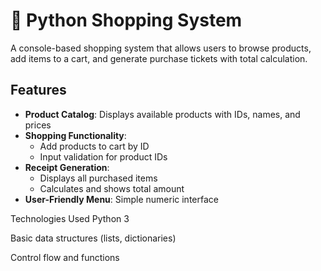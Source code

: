 
# 🛒 Python Shopping System

A console-based shopping system that allows users to browse products, add items to a cart, and generate purchase tickets with total calculation.

## Features

- **Product Catalog**: Displays available products with IDs, names, and prices
- **Shopping Functionality**: 
  - Add products to cart by ID
  - Input validation for product IDs
- **Receipt Generation**:
  - Displays all purchased items
  - Calculates and shows total amount
- **User-Friendly Menu**: Simple numeric interface



Technologies Used
Python 3

Basic data structures (lists, dictionaries)

Control flow and functions

